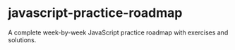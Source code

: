 # javascript-practice-roadmap
A complete week-by-week JavaScript practice roadmap with exercises and solutions.
